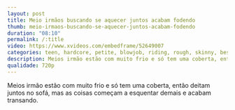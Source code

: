 ```yaml
---
layout: post
title: Meio irmãos buscando se aquecer juntos acabam fodendo
thumb: meio-irmaos-buscando-se-aquecer-juntos-acabam-fodendo
duration: "08:10"
permalink: /:title
video: https://www.xvideos.com/embedframe/52649007
categories: teen, hardcore, petite, blowjob, riding, rough, skinny, best, 18yo, small-tits, hardcore-porn, stepsiblings, family-porn, sexy-step-sister, step-brother-fucks-step-sister, american-family-taboo, step-sis-blows-step-bro, step-sister-loves-her-step-brother, taboo-step-bro-and-step-sis-fuck
description: Meios irmão estão com muito frio e só tem uma coberta, então deitam juntos no sofá, mas as coisas começam a esquentar demais e acabam transando.
qualidade: 720p
---
```

Meios irmão estão com muito frio e só tem uma coberta, então deitam juntos no sofá, mas as coisas começam a esquentar demais e acabam transando.